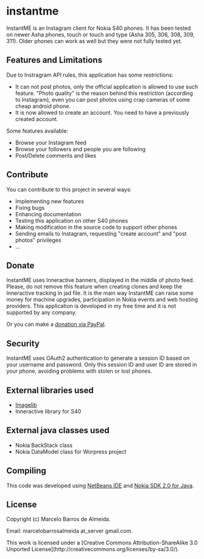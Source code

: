 instantme
=========

InstantME is an Instagram client for Nokia S40 phones.
It has been tested on newer Asha phones, touch or touch and type (Asha 305, 306, 308, 309, 311).
Older phones can work as well but they were not fully tested yet.

Features and Limitations
------------------------

Due to Instragram API rules, this application has some restrictions:

* It can not post photos, only the official application is allowed to use such feature. "Photo quality" is the reason behind this restriction (according to Instagram), even you can post photos using crap cameras of some cheap android phone.
* It is now allowed to create an account. You need to have a previously created account.

Some features available:

* Browse your Instagram feed
* Browse your followers and people you are following
* Post/Delete comments and likes

Contribute
----------

You can contribute to this project in several ways:

* Implementing new features
* Fixing bugs
* Enhancing documentation
* Testing this application on other S40 phones
* Making modification in the source code to support other phones
* Sending emails to Instagram, requesting "create account" and "post photos" privileges
* ...

Donate
------

InstantME uses Inneractive banners, displayed in the middle of photo feed. Please, do not remove this feature when creating clones and keep the Inneractive tracking in jad file. It is the main way InstantME can raise some money for machine upgrades, participation in Nokia events and web hosting providers. This application is developed in my free time and it is not supported by any company.

Or you can make a [donation via PayPal](https://www.paypal.com/cgi-bin/webscr?cmd=_donations&business=LLZKNXT92KFQQ&lc=BR&item_name=InstantME&item_number=1&currency_code=USD&bn=PP%2dDonationsBF%3abtn_donate_SM%2egif%3aNonHosted).

Security
--------

InstantME uses OAuth2 authentication to generate a session ID based on your username and password. Only this session ID and user ID are stored in your phone, avoiding problems with stolen or lost phones.

External libraries used
-----------------------

* [Imagelib](http://projects.developer.nokia.com/imagelib)
* Inneractive library for S40

External java classes used
--------------------------

* Nokia BackStack class
* Nokia DataModel class for Worpress project

Compiling
---------

This code was developed using [NetBeans IDE](http://netbeans.org/downloads/) and [Nokia SDK 2.0 for Java](https://www.developer.nokia.com/info/sw.nokia.com/id/d312c223-c68a-447e-b295-c3a9ebc4b630/Nokia_SDK_2.0_for_Java_offline_installer_win.html).

License
-------
<p>Copyright (c) Marcelo Barros de Almeida. 
<p>Email: marcelobarrosalmeida at_server gmail.com.
<p>This work is licensed under a [Creative Commons Attribution-ShareAlike 3.0 Unported License](http://creativecommons.org/licenses/by-sa/3.0/).

